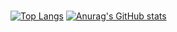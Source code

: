 ### 

[![Top Langs](https://github-readme-stats.vercel.app/api/top-langs/?username=lojy4231&layout=compact)](https://github.com/anuraghazra/github-readme-stats)
[![Anurag's GitHub stats](https://github-readme-stats.vercel.app/api?username=lojy4231&show_icons=true&theme=radical)](https://github.com/anuraghazra/github-readme-stats)
